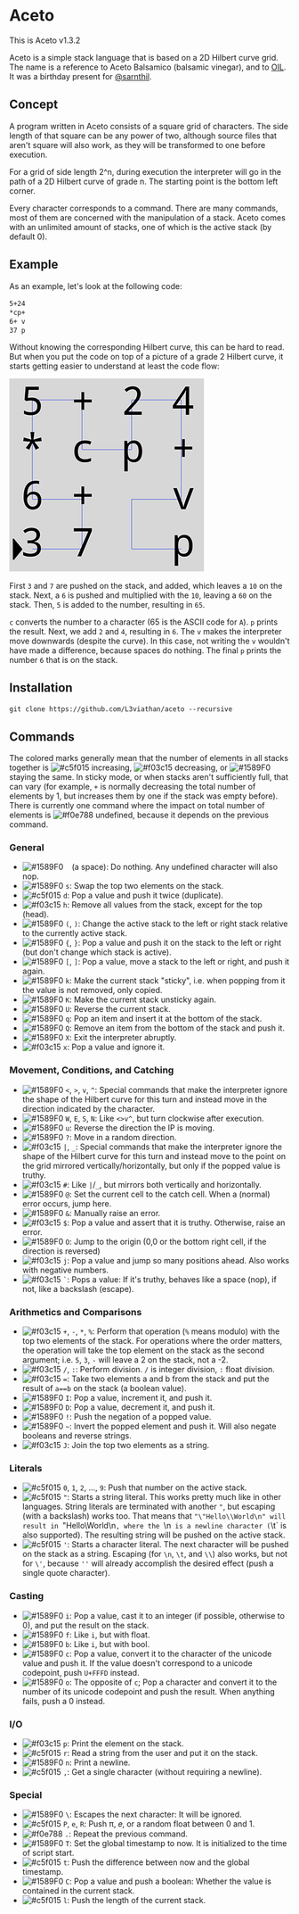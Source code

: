 # Aceto
This is Aceto v1.3.2

Aceto is a simple stack language that is based on a 2D Hilbert curve grid. The
name is a reference to Aceto Balsamico (balsamic vinegar), and to
[OIL](https://github.com/L3viathan/OIL). It was a birthday present for
[@sarnthil](https://github.com/sarnthil).

## Concept
A program written in Aceto consists of a square grid of characters. The side
length of that square can be any power of two, although source files that aren't
square will also work, as they will be transformed to one before execution.

For a grid of side length 2^n, during execution the interpreter will go in the
path of a 2D Hilbert curve of grade n. The starting point is the bottom left
corner.

Every character corresponds to a command. There are many commands, most of them
are concerned with the manipulation of a stack. Aceto comes with an unlimited
amount of stacks, one of which is the active stack (by default 0).

## Example

As an example, let's look at the following code:

    5+24
    *cp+
    6+ v
    37 p

Without knowing the corresponding Hilbert curve, this can be hard to read. But
when you put the code on top of a picture of a grade 2 Hilbert curve, it starts
getting easier to understand at least the code flow:

![Example code that prints "A6"](code_sample.png)

First `3` and `7` are pushed on the stack, and added, which leaves a `10` on the
stack. Next, a `6` is pushed and multiplied with the `10`, leaving a `60` on the
stack. Then, `5` is added to the number, resulting in `65`.

`c` converts the number to a character (65 is the ASCII code for `A`). `p`
prints the result. Next, we add `2` and `4`, resulting in `6`. The `v` makes the
interpreter move downwards (despite the curve). In this case, not writing the
`v` wouldn't have made a difference, because spaces do nothing. The final `p`
prints the number `6` that is on the stack.

## Installation

    git clone https://github.com/L3viathan/aceto --recursive

## Commands

The colored marks generally mean that the number of elements in all stacks together is ![#c5f015](https://placehold.it/15/c5f015/000000?text=+) increasing, ![#f03c15](https://placehold.it/15/f03c15/000000?text=+) decreasing, or ![#1589F0](https://placehold.it/15/1589F0/000000?text=+) staying the same. In sticky mode, or when stacks aren't sufficiently full, that can vary (for example, `+` is normally decreasing the total number of elements by 1, but increases them by one if the stack was empty before). There is currently one command where the impact on total number of elements is ![#f0e788](https://placehold.it/15/f0e788/000000?text=+) undefined, because it depends on the previous command.

### General
- ![#1589F0](https://placehold.it/15/1589F0/000000?text=+) ` ` (a space): Do nothing. Any undefined character will also nop.
- ![#1589F0](https://placehold.it/15/1589F0/000000?text=+) `s`: Swap the top two elements on the stack.
- ![#c5f015](https://placehold.it/15/c5f015/000000?text=+) `d`: Pop a value and push it twice (duplicate).
- ![#f03c15](https://placehold.it/15/f03c15/000000?text=+) `h`: Remove all values from the stack, except for the top (head).
- ![#1589F0](https://placehold.it/15/1589F0/000000?text=+) `(`, `)`: Change the active stack to the left or right stack relative to the
  currently active stack.
- ![#1589F0](https://placehold.it/15/1589F0/000000?text=+) `{`, `}`: Pop a value and push it on the stack to the left or right (but don't
  change which stack is active).
- ![#1589F0](https://placehold.it/15/1589F0/000000?text=+) `[`, `]`: Pop a value, move a stack to the left or right, and push it again.
- ![#1589F0](https://placehold.it/15/1589F0/000000?text=+) `k`: Make the current stack "sticky", i.e. when popping from it the value is
  not removed, only copied.
- ![#1589F0](https://placehold.it/15/1589F0/000000?text=+) `K`: Make the current stack unsticky again.
- ![#1589F0](https://placehold.it/15/1589F0/000000?text=+) `U`: Reverse the current stack.
- ![#1589F0](https://placehold.it/15/1589F0/000000?text=+) `q`: Pop an item and insert it at the bottom of the stack.
- ![#1589F0](https://placehold.it/15/1589F0/000000?text=+) `Q`: Remove an item from the bottom of the stack and push it.
- ![#1589F0](https://placehold.it/15/1589F0/000000?text=+) `X`: Exit the interpreter abruptly.
- ![#f03c15](https://placehold.it/15/f03c15/000000?text=+) `x`: Pop a value and ignore it.

### Movement, Conditions, and Catching
- ![#1589F0](https://placehold.it/15/1589F0/000000?text=+) `<`, `>`, `v`, `^`: Special commands that make the interpreter ignore the
  shape of the Hilbert curve for this turn and instead move in the direction
  indicated by the character.
- ![#1589F0](https://placehold.it/15/1589F0/000000?text=+) `W`, `E`, `S`, `N`: Like `<>v^`, but turn clockwise after execution.
- ![#1589F0](https://placehold.it/15/1589F0/000000?text=+) `u`: Reverse the direction the IP is moving.
- ![#1589F0](https://placehold.it/15/1589F0/000000?text=+) `?`: Move in a random direction.
- ![#f03c15](https://placehold.it/15/f03c15/000000?text=+) `|`, `_`: Special commands that make the interpreter ignore the shape of the
  Hilbert curve for this turn and instead move to the point on the grid mirrored
  vertically/horizontally, but only if the popped value is truthy.
- ![#f03c15](https://placehold.it/15/f03c15/000000?text=+) `#`: Like `|`/`_`, but mirrors both vertically and horizontally.
- ![#1589F0](https://placehold.it/15/1589F0/000000?text=+) `@`: Set the current cell to the catch cell. When a (normal) error occurs, jump here.
- ![#1589F0](https://placehold.it/15/1589F0/000000?text=+) `&`: Manually raise an error.
- ![#f03c15](https://placehold.it/15/f03c15/000000?text=+) `$`: Pop a value and assert that it is truthy. Otherwise, raise an error.
- ![#1589F0](https://placehold.it/15/1589F0/000000?text=+) `O`: Jump to the origin (0,0 or the bottom right cell, if the direction is
  reversed)
- ![#f03c15](https://placehold.it/15/f03c15/000000?text=+) `j`: Pop a value and jump so many positions ahead. Also works with negative
  numbers.
- ![#f03c15](https://placehold.it/15/f03c15/000000?text=+) `` ` ``: Pops a value: If it's truthy, behaves like a space (nop), if not, like
  a backslash (escape).

### Arithmetics and Comparisons
- ![#f03c15](https://placehold.it/15/f03c15/000000?text=+) `+`, `-`, `*`, `%`: Perform that operation (`%` means modulo) with the top two
  elements of the stack. For operations where the order matters, the operation
  will take the top element on the stack as the second argument; i.e. `5`, `3`,
  `-` will leave a 2 on the stack, not a -2.
- ![#f03c15](https://placehold.it/15/f03c15/000000?text=+) `/`, `:`: Perform division. `/` is integer division, `:` float division.
- ![#f03c15](https://placehold.it/15/f03c15/000000?text=+) `=`: Take two elements a and b from the stack and put the result of `a==b` on
  the stack (a boolean value).
- ![#1589F0](https://placehold.it/15/1589F0/000000?text=+) `I`: Pop a value, increment it, and push it.
- ![#1589F0](https://placehold.it/15/1589F0/000000?text=+) `D`: Pop a value, decrement it, and push it.
- ![#1589F0](https://placehold.it/15/1589F0/000000?text=+) `!`: Push the negation of a popped value.
- ![#1589F0](https://placehold.it/15/1589F0/000000?text=+) `~`: Invert the popped element and push it. Will also negate booleans and reverse
  strings.
- ![#f03c15](https://placehold.it/15/f03c15/000000?text=+) `J`: Join the top two elements as a string.

### Literals
- ![#c5f015](https://placehold.it/15/c5f015/000000?text=+) `0`, `1`, `2`, ..., `9`: Push that number on the active stack.
- ![#c5f015](https://placehold.it/15/c5f015/000000?text=+) `"`: Starts a string literal. This works pretty much like in other languages.
  String literals are terminated with another `"`, but escaping (with a
  backslash) works too. That means that `"\"Hello\\World\n" will result in
  `"Hello\World\n`, where the `\n` is a newline character (`\t` is also
  supported). The resulting string will be pushed on the active stack.
- ![#c5f015](https://placehold.it/15/c5f015/000000?text=+) `'`: Starts a character literal. The next character will be pushed on the
  stack as a string. Escaping (for `\n`, `\t`, and `\\`) also works, but not for
  `\'`, because `''` will already accomplish the desired effect (push a single
  quote character).

### Casting
- ![#1589F0](https://placehold.it/15/1589F0/000000?text=+) `i`: Pop a value, cast it to an integer (if possible, otherwise to 0), and put
  the result on the stack.
- ![#1589F0](https://placehold.it/15/1589F0/000000?text=+) `f`: Like `i`, but with float.
- ![#1589F0](https://placehold.it/15/1589F0/000000?text=+) `b`: Like `i`, but with bool.
- ![#1589F0](https://placehold.it/15/1589F0/000000?text=+) `c`: Pop a value, convert it to the character of the unicode value and push
  it. If the value doesn't correspond to a unicode codepoint, push `U+FFFD`
  instead.
- ![#1589F0](https://placehold.it/15/1589F0/000000?text=+) `o`: The opposite of `c`; Pop a character and convert it to the number of its
  unicode codepoint and push the result. When anything fails, push a 0 instead.

### I/O
- ![#f03c15](https://placehold.it/15/f03c15/000000?text=+) `p`: Print the element on the stack.
- ![#c5f015](https://placehold.it/15/c5f015/000000?text=+) `r`: Read a string from the user and put it on the stack.
- ![#1589F0](https://placehold.it/15/1589F0/000000?text=+) `n`: Print a newline.
- ![#c5f015](https://placehold.it/15/c5f015/000000?text=+) `,`: Get a single character (without requiring a newline).

### Special
- ![#1589F0](https://placehold.it/15/1589F0/000000?text=+) `\`: Escapes the next character: It will be ignored.
- ![#c5f015](https://placehold.it/15/c5f015/000000?text=+) `P`, `e`, `R`: Push π, 𝑒, or a random float between 0 and 1.
- ![#f0e788](https://placehold.it/15/f0e788/000000?text=+) `.`: Repeat the previous command.
- ![#1589F0](https://placehold.it/15/1589F0/000000?text=+) `T`: Set the global timestamp to now. It is initialized to the time of script
  start.
- ![#c5f015](https://placehold.it/15/c5f015/000000?text=+) `t`: Push the difference between now and the global timestamp.
- ![#1589F0](https://placehold.it/15/1589F0/000000?text=+) `C`: Pop a value and push a boolean: Whether the value is contained in the
  current stack.
- ![#c5f015](https://placehold.it/15/c5f015/000000?text=+) `l`: Push the length of the current stack.
